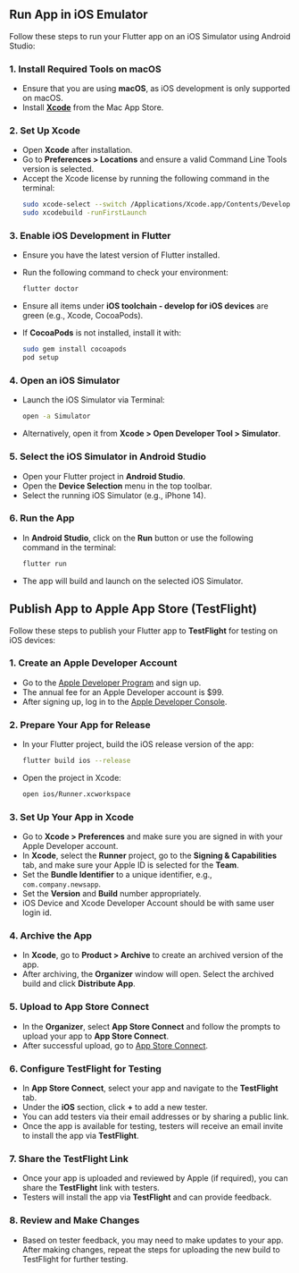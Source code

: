 ## Run App in iOS Emulator
Follow these steps to run your Flutter app on an iOS Simulator using Android Studio:

### 1. Install Required Tools on macOS
- Ensure that you are using **macOS**, as iOS development is only supported on macOS.
- Install **[Xcode](https://developer.apple.com/xcode/)** from the Mac App Store.

### 2. Set Up Xcode
- Open **Xcode** after installation.
- Go to **Preferences > Locations** and ensure a valid Command Line Tools version is selected.
- Accept the Xcode license by running the following command in the terminal:
  ```bash
  sudo xcode-select --switch /Applications/Xcode.app/Contents/Developer
  sudo xcodebuild -runFirstLaunch
  ```

### 3. Enable iOS Development in Flutter
- Ensure you have the latest version of Flutter installed.
- Run the following command to check your environment:
  ```bash
  flutter doctor
  ```
- Ensure all items under **iOS toolchain - develop for iOS devices** are green (e.g., Xcode, CocoaPods).

- If **CocoaPods** is not installed, install it with:
  ```bash
  sudo gem install cocoapods
  pod setup
  ```

### 4. Open an iOS Simulator
- Launch the iOS Simulator via Terminal:
  ```bash
  open -a Simulator
  ```
- Alternatively, open it from **Xcode > Open Developer Tool > Simulator**.

### 5. Select the iOS Simulator in Android Studio
- Open your Flutter project in **Android Studio**.
- Open the **Device Selection** menu in the top toolbar.
- Select the running iOS Simulator (e.g., iPhone 14).

### 6. Run the App
- In **Android Studio**, click on the **Run** button or use the following command in the terminal:
  ```bash
  flutter run
  ```
- The app will build and launch on the selected iOS Simulator.



## Publish App to Apple App Store (TestFlight)

Follow these steps to publish your Flutter app to **TestFlight** for testing on iOS devices:

### 1. Create an Apple Developer Account
- Go to the [Apple Developer Program](https://developer.apple.com/programs/) and sign up.
- The annual fee for an Apple Developer account is $99.
- After signing up, log in to the [Apple Developer Console](https://developer.apple.com/).

### 2. Prepare Your App for Release
- In your Flutter project, build the iOS release version of the app:
  ```bash
  flutter build ios --release
  ```
- Open the project in Xcode:
  ```bash
  open ios/Runner.xcworkspace
  ```

### 3. Set Up Your App in Xcode
- Go to **Xcode > Preferences** and make sure you are signed in with your Apple Developer account.
- In **Xcode**, select the **Runner** project, go to the **Signing & Capabilities** tab, and make sure your Apple ID is selected for the **Team**.
- Set the **Bundle Identifier** to a unique identifier, e.g., `com.company.newsapp`.
- Set the **Version** and **Build** number appropriately.
- iOS Device and Xcode Developer Account should be with same user login id.

### 4. Archive the App
- In **Xcode**, go to **Product > Archive** to create an archived version of the app.
- After archiving, the **Organizer** window will open. Select the archived build and click **Distribute App**.

### 5. Upload to App Store Connect
- In the **Organizer**, select **App Store Connect** and follow the prompts to upload your app to **App Store Connect**.
- After successful upload, go to [App Store Connect](https://appstoreconnect.apple.com/).

### 6. Configure TestFlight for Testing
- In **App Store Connect**, select your app and navigate to the **TestFlight** tab.
- Under the **iOS** section, click **+** to add a new tester.
- You can add testers via their email addresses or by sharing a public link.
- Once the app is available for testing, testers will receive an email invite to install the app via **TestFlight**.


### 7. Share the TestFlight Link
- Once your app is uploaded and reviewed by Apple (if required), you can share the **TestFlight** link with testers.
- Testers will install the app via **TestFlight** and can provide feedback.

### 8. Review and Make Changes
- Based on tester feedback, you may need to make updates to your app. After making changes, repeat the steps for uploading the new build to TestFlight for further testing.


